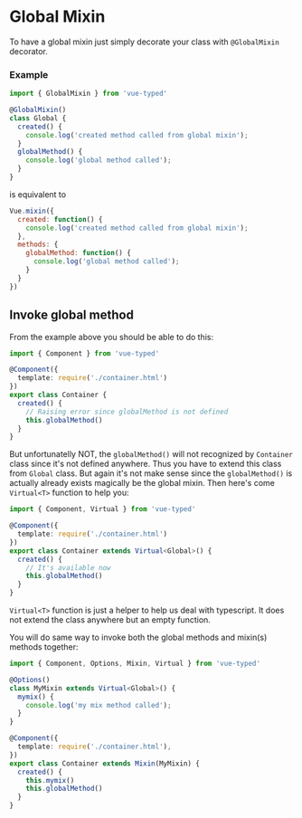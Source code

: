 # Global Mixin

To have a global mixin just simply decorate your class with `@GlobalMixin` decorator.

### Example

```typescript
import { GlobalMixin } from 'vue-typed'

@GlobalMixin()
class Global {
  created() {
    console.log('created method called from global mixin');		
  }
  globalMethod() {
    console.log('global method called');		
  }
}
```

is equivalent to 

```javascript
Vue.mixin({
  created: function() {
    console.log('created method called from global mixin');		
  },
  methods: {
    globalMethod: function() {
      console.log('global method called');		
    }
  }
})
```


## Invoke global method

From the example above you should be able to do this:

```typescript
import { Component } from 'vue-typed'

@Component({
  template: require('./container.html')
})
export class Container {
  created() {
    // Raising error since globalMethod is not defined
    this.globalMethod()
  }
}
```

But unfortunatelly NOT, the `globalMethod()` will not recognized by `Container` class since it's not defined anywhere. Thus you have to extend this class from `Global` class. 
But again it's not make sense since the `globalMethod()` is actually already exists magically be the global mixin. Then here's come `Virtual<T>` function to help you:

```typescript
import { Component, Virtual } from 'vue-typed'

@Component({
  template: require('./container.html')
})
export class Container extends Virtual<Global>() {
  created() {
    // It's available now
    this.globalMethod()
  }
}
```

`Virtual<T>` function is just a helper to help us deal with typescript. It does not extend the class anywhere but an empty function.

You will do same way to invoke both the global methods and mixin(s) methods together:

```typescript
import { Component, Options, Mixin, Virtual } from 'vue-typed'

@Options()
class MyMixin extends Virtual<Global>() {
  mymix() {
    console.log('my mix method called');		
  }
}

@Component({
  template: require('./container.html'),
})
export class Container extends Mixin(MyMixin) {
  created() {
    this.mymix()
    this.globalMethod()
  }
}
```